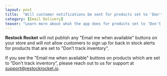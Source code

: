 ```yaml
---
layout: post
title:  "Will customer notifications be sent for products set to 'Don't track inventory'?"
category: [Email Delivery]
teaser: "Learn more about what the app does for products set to 'Don't track inventory'"
---
```

**Restock Rocket** will not publish any "Email me when available" buttons on your store and will not allow customers to sign up for back in stock alerts for products that are set to "Don’t track inventory".

If you see the "Email me when available" buttons on products which are set to “Don’t track inventory”, please reach out to us for support at <a href="mailto:support@restockrocket.io">support@restockrocket.io</a>.
